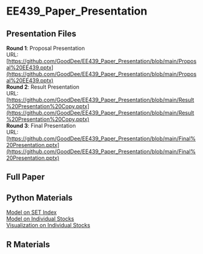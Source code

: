 # EE439_Paper_Presentation  
## Presentation Files  
**Round 1**: Proposal Presentation  
URL: [https://github.com/GoodDee/EE439_Paper_Presentation/blob/main/Proposal%20EE439.pptx](https://github.com/GoodDee/EE439_Paper_Presentation/blob/main/Proposal%20EE439.pptx)  
**Round 2**: Result Presentation  
URL: [https://github.com/GoodDee/EE439_Paper_Presentation/blob/main/Result%20Presentation%20Copy.pptx](https://github.com/GoodDee/EE439_Paper_Presentation/blob/main/Result%20Presentation%20Copy.pptx)  
**Round 3**: Final Presentation  
URL: [https://github.com/GoodDee/EE439_Paper_Presentation/blob/main/Final%20Presentation.pptx](https://github.com/GoodDee/EE439_Paper_Presentation/blob/main/Final%20Presentation.pptx)  
## Full Paper  

## Python Materials  
[Model on SET Index](https://github.com/GoodDee/EE439_Paper_Presentation/blob/main/GARCH_Final_SET_IDX.ipynb)  
[Model on Individual Stocks](https://github.com/GoodDee/EE439_Paper_Presentation/blob/main/GARCH_individual_stocks%20-%20Copy.ipynb)  
[Visualization on Individual Stocks](https://github.com/GoodDee/EE439_Paper_Presentation/blob/main/Individual%20Stocks%20Viz.ipynb)  

## R Materials  
